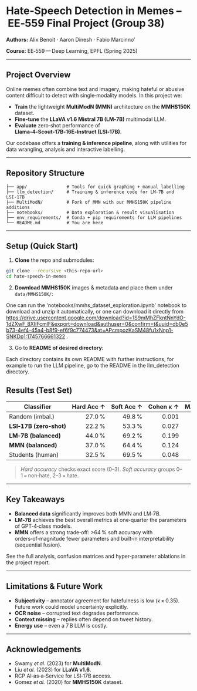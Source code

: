 # Hate‑Speech Detection in Memes – EE‑559 Final Project (Group 38)

**Authors:** Alix Benoit · Aaron Dinesh · Fabio Marcinno’

**Course:** EE‑559 — Deep Learning, EPFL (Spring 2025)

---

## Project Overview

Online memes often combine text and imagery, making hateful or abusive content difficult to detect with single‑modality models. In this project we:

* **Train** the lightweight **MultiModN (MMN)** architecture on the **MMHS150K** dataset.
* **Fine‑tune** the **LLaVA v1.6 Mistral 7B (LM‑7B)** multimodal LLM.
* **Evaluate** zero‑shot performance of **Llama‑4‑Scout‑17B‑16E‑Instruct (LSI‑17B)**.

Our codebase offers a **training & inference pipeline**, along with utilities for data wrangling, analysis and interactive labelling.

---

## Repository Structure

```text
├── app/               # Tools for quick graphing + manual labelling
├── llm_detection/     # Training & inference code for LM‑7B and LSI‑17B
├── MultiModN/         # Fork of MMN with our MMHS150K pipeline additions
├── notebooks/         # Data exploration & result visualisation
├── env_requirements/  # Conda + pip requirements for LLM pipelines
└── README.md          # You are here 
```

---

## Setup (Quick Start)

1. **Clone** the repo and submodules:

```bash
git clone --recursive <this‑repo‑url>
cd hate‑speech‑in‑memes
```

2. **Download MMHS150K** images & metadata and place them under `data/MMHS150K/`:

One can run the 'notebooks/mmhs_dataset_exploration.ipynb' notebook to download and unzip it automatically,
or one can download it directly from https://drive.usercontent.google.com/download?id=1S9mMhZFkntNnYdO-1dZXwF_8XIiFcmlF&export=download&authuser=0&confirm=t&uuid=db0e5b73-4ef4-45a4-b8f9-ef6f9c774473&at=APcmpozKaSM48fu1xNnp1-SNKDp1:1745766661322 .

3. Go to **README of desired directory**:

Each directory contains its own README with further instructions, for example to run the LLM pipeline, go to the README in the llm_detection directory.


## Results (Test Set)

| Classifier              | Hard Acc ↑ | Soft Acc ↑ | Cohen κ ↑ |    MAE ↓ |      F1 ↑ |   RMSE ↓ |
| ----------------------- | ---------: | ---------: | --------: | -------: | --------: | -------: |
| Random (imbal.)         |     27.0 % |     49.8 % |     0.001 |     1.10 |     0.597 |     1.39 |
| **LSI‑17B (zero‑shot)** |     22.2 % |     53.3 % |     0.027 |     1.31 |     0.659 |     1.63 |
| **LM‑7B (balanced)**    |     44.0 % |     69.2 % |     0.199 |     0.74 |     0.684 |     1.05 |
| **MMN (balanced)**      |     37.0 % |     64.4 % |     0.124 |     0.86 |     0.437 |     1.18 |
| Students (human)        |     32.5 % |     69.5 % |     0.048 |     0.93 |     0.301 |     1.24 |

> *Hard accuracy* checks exact score (0–3). *Soft accuracy* groups 0–1 = non‑hate, 2–3 = hate.

---

## Key Takeaways

* **Balanced data** significantly improves both MMN and LM‑7B.
* **LM‑7B** achieves the best overall metrics at one‑quarter the parameters of GPT‑4‑class models.
* **MMN** offers a strong trade‑off: >64 % soft accuracy with orders‑of‑magnitude fewer parameters and built‑in interpretability (sequential fusion).

See the full analysis, confusion matrices and hyper‑parameter ablations in the project report.

---

## Limitations & Future Work

* **Subjectivity** – annotator agreement for hatefulness is low (κ ≈ 0.35). Future work could model uncertainty explicitly.
* **OCR noise** – corrupted text degrades performance. 
* **Context missing** – replies often depend on tweet history.
* **Energy use** – even a 7 B LLM is costly.


---

## Acknowledgements

* Swamy *et al.* (2023) for **MultiModN**.
* Liu *et al.* (2023) for **LLaVA v1.6**.
* RCP AI‑as‑a‑Service for LSI‑17B access.
* Gomez *et al.* (2020) for **MMHS150K** dataset.


